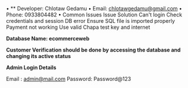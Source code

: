 •	** Developer: Chlotaw Gedamu
•	Email: chlotawgedamu@gmail.com
•	Phone: 0933804482
•	Common Issues
Issue	Solution
Can't login	Check credentials and session
DB error	Ensure SQL file is imported properly
Payment not working	Use valid Chapa test key and internet
 




**Database Name: ecommerceweb**


**Customer Verification should be done by accessing the database and changing its active status**

**Admin Login Details**

Email   : admin@mail.com
Password: Password@123

